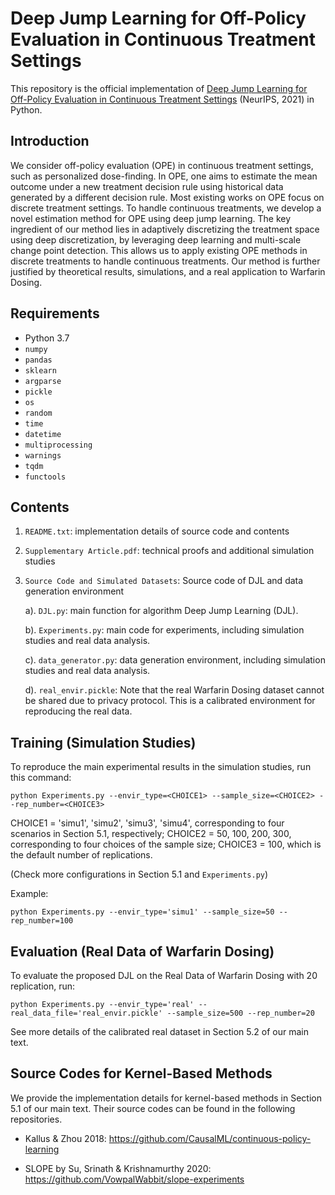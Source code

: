 # Deep Jump Learning for Off-Policy Evaluation in Continuous Treatment Settings

This repository is the official implementation of [Deep Jump Learning for Off-Policy Evaluation in Continuous Treatment Settings](https://arxiv.org/pdf/2010.15963.pdf) (NeurIPS, 2021) in Python.

## Introduction

We consider off-policy evaluation (OPE) in continuous treatment settings, such as personalized dose-finding. In OPE, one aims to estimate the mean outcome under a new treatment decision rule using historical data generated by a different decision rule. Most existing works on OPE focus on discrete treatment settings. To handle continuous treatments, we develop a novel estimation method for OPE using deep jump learning. The key ingredient of our method lies in adaptively discretizing the treatment space using deep discretization, by leveraging deep learning and multi-scale change point detection. This allows us to apply existing OPE methods in discrete treatments to handle continuous treatments. Our method is further justified by theoretical results, simulations, and a real application to Warfarin Dosing.

## Requirements

 - Python 3.7
 - `numpy`
 - `pandas`
 - `sklearn`
 - `argparse`
 - `pickle`
 - `os`
 - `random`
 - `time` 
 - `datetime` 
 - `multiprocessing`
 - `warnings`
 - `tqdm`
 - `functools`

## Contents

  1. `README.txt`: implementation details of source code and contents

  2. `Supplementary Article.pdf`: technical proofs and additional simulation studies

  3. `Source Code and Simulated Datasets`: Source code of DJL and data generation environment

     a). `DJL.py`: main function for algorithm Deep Jump Learning (DJL).

     b). `Experiments.py`: main code for experiments, including simulation studies and real data analysis.
     
     c). `data_generator.py`: data generation environment, including simulation studies and real data analysis.

     d). `real_envir.pickle`: Note that the real Warfarin Dosing dataset cannot be shared due to privacy protocol. This is a calibrated environment for reproducing the real data.
 

## Training (Simulation Studies)

To reproduce the main experimental results in the simulation studies, run this command:

```train
python Experiments.py --envir_type=<CHOICE1> --sample_size=<CHOICE2> --rep_number=<CHOICE3>
```
CHOICE1 = 'simu1', 'simu2', 'simu3', 'simu4', corresponding to four scenarios in Section 5.1, respectively;
CHOICE2 = 50, 100, 200, 300, corresponding to four choices of the sample size;
CHOICE3 = 100, which is the default number of replications.

(Check more configurations in Section 5.1 and `Experiments.py`)
 
Example: 

```For Scenario 1 with sample size as 50 and replication number as 100:
python Experiments.py --envir_type='simu1' --sample_size=50 --rep_number=100
```

## Evaluation (Real Data of Warfarin Dosing)

To evaluate the proposed DJL on the Real Data of Warfarin Dosing with 20 replication, run: 

```eval
python Experiments.py --envir_type='real' --real_data_file='real_envir.pickle' --sample_size=500 --rep_number=20
```

See more details of the calibrated real dataset in Section 5.2 of our main text.  


## Source Codes for Kernel-Based Methods

We provide the implementation details for kernel-based methods in Section 5.1 of our main text. Their source codes can be found in the following repositories.


* Kallus & Zhou 2018: https://github.com/CausalML/continuous-policy-learning

* SLOPE by Su, Srinath & Krishnamurthy 2020: https://github.com/VowpalWabbit/slope-experiments

 

